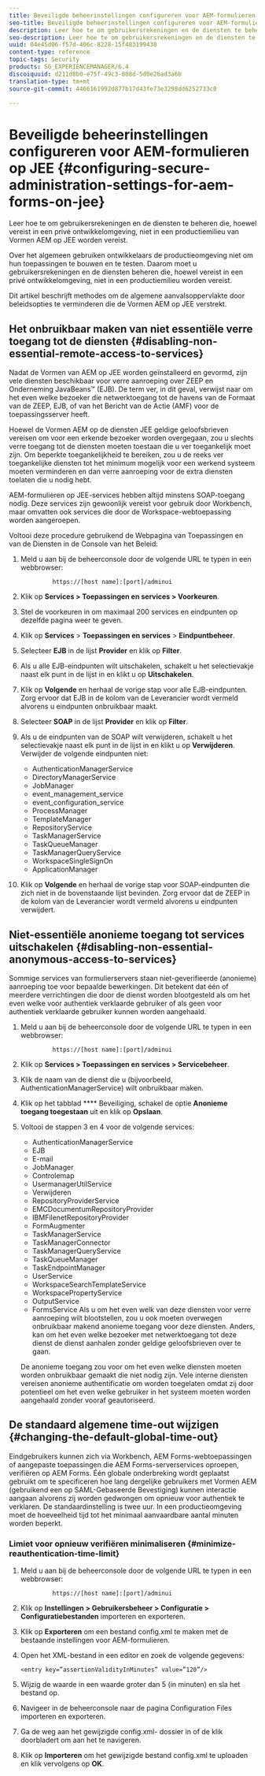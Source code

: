 ```yaml
---
title: Beveiligde beheerinstellingen configureren voor AEM-formulieren op JEE
seo-title: Beveiligde beheerinstellingen configureren voor AEM-formulieren op JEE
description: Leer hoe te om gebruikersrekeningen en de diensten te beheren die, hoewel vereist in een privé ontwikkelomgeving, niet in een productiemilieu van Vormen AEM op JEE worden vereist.
seo-description: Leer hoe te om gebruikersrekeningen en de diensten te beheren die, hoewel vereist in een privé ontwikkelomgeving, niet in een productiemilieu van Vormen AEM op JEE worden vereist.
uuid: 04e45d06-f57d-406c-8228-15f483199430
content-type: reference
topic-tags: Security
products: SG_EXPERIENCEMANAGER/6.4
discoiquuid: d211d8b0-e75f-49c3-808d-5d0e26ad3a6b
translation-type: tm+mt
source-git-commit: 4466161992d877b17d43fe73e3298dd6252733c0

---
```



# Beveiligde beheerinstellingen configureren voor AEM-formulieren op JEE {#configuring-secure-administration-settings-for-aem-forms-on-jee}

Leer hoe te om gebruikersrekeningen en de diensten te beheren die, hoewel vereist in een privé ontwikkelomgeving, niet in een productiemilieu van Vormen AEM op JEE worden vereist.

Over het algemeen gebruiken ontwikkelaars de productieomgeving niet om hun toepassingen te bouwen en te testen. Daarom moet u gebruikersrekeningen en de diensten beheren die, hoewel vereist in een privé ontwikkelomgeving, niet in een productiemilieu worden vereist.

Dit artikel beschrijft methodes om de algemene aanvalsoppervlakte door beleidsopties te verminderen die de Vormen AEM op JEE verstrekt.

## Het onbruikbaar maken van niet essentiële verre toegang tot de diensten {#disabling-non-essential-remote-access-to-services}

Nadat de Vormen van AEM op JEE worden geïnstalleerd en gevormd, zijn vele diensten beschikbaar voor verre aanroeping over ZEEP en Onderneming JavaBeans™ (EJB). De term ver, in dit geval, verwijst naar om het even welke bezoeker die netwerktoegang tot de havens van de Formaat van de ZEEP, EJB, of van het Bericht van de Actie (AMF) voor de toepassingsserver heeft.

Hoewel de Vormen AEM op de diensten JEE geldige geloofsbrieven vereisen om voor een erkende bezoeker worden overgegaan, zou u slechts verre toegang tot de diensten moeten toestaan die u ver toegankelijk moet zijn. Om beperkte toegankelijkheid te bereiken, zou u de reeks ver toegankelijke diensten tot het minimum mogelijk voor een werkend systeem moeten verminderen en dan verre aanroeping voor de extra diensten toelaten die u nodig hebt.

AEM-formulieren op JEE-services hebben altijd minstens SOAP-toegang nodig. Deze services zijn gewoonlijk vereist voor gebruik door Workbench, maar omvatten ook services die door de Workspace-webtoepassing worden aangeroepen.

Voltooi deze procedure gebruikend de Webpagina van Toepassingen en van de Diensten in de Console van het Beleid:

1. Meld u aan bij de beheerconsole door de volgende URL te typen in een webbrowser:

   ```as3
            https://[host name]:[port]/adminui
   ```

1. Klik op **Services > Toepassingen en services > Voorkeuren**.
1. Stel de voorkeuren in om maximaal 200 services en eindpunten op dezelfde pagina weer te geven.
1. Klik op **Services** > **Toepassingen en services** > **Eindpuntbeheer**.
1. Selecteer **EJB** in de lijst **Provider** en klik op **Filter**.
1. Als u alle EJB-eindpunten wilt uitschakelen, schakelt u het selectievakje naast elk punt in de lijst in en klikt u op **Uitschakelen**.
1. Klik op **Volgende** en herhaal de vorige stap voor alle EJB-eindpunten. Zorg ervoor dat EJB in de kolom van de Leverancier wordt vermeld alvorens u eindpunten onbruikbaar maakt.
1. Selecteer **SOAP** in de lijst **Provider** en klik op **Filter**.
1. Als u de eindpunten van de SOAP wilt verwijderen, schakelt u het selectievakje naast elk punt in de lijst in en klikt u op **Verwijderen**. Verwijder de volgende eindpunten niet:

   * AuthenticationManagerService
   * DirectoryManagerService
   * JobManager
   * event_management_service
   * event_configuration_service
   * ProcessManager
   * TemplateManager
   * RepositoryService
   * TaskManagerService
   * TaskQueueManager
   * TaskManagerQueryService
   * WorkspaceSingleSignOn
   * ApplicationManager

1. Klik op **Volgende** en herhaal de vorige stap voor SOAP-eindpunten die zich niet in de bovenstaande lijst bevinden. Zorg ervoor dat de ZEEP in de kolom van de Leverancier wordt vermeld alvorens u eindpunten verwijdert.

## Niet-essentiële anonieme toegang tot services uitschakelen {#disabling-non-essential-anonymous-access-to-services}

Sommige services van formulierservers staan niet-geverifieerde (anonieme) aanroeping toe voor bepaalde bewerkingen. Dit betekent dat één of meerdere verrichtingen die door de dienst worden blootgesteld als om het even welke voor authentiek verklaarde gebruiker of als geen voor authentiek verklaarde gebruiker kunnen worden aangehaald.

1. Meld u aan bij de beheerconsole door de volgende URL te typen in een webbrowser:

   ```as3
            https://[host name]:[port]/adminui
   ```

1. Klik op **Services > Toepassingen en services > Servicebeheer**.
1. Klik de naam van de dienst die u (bijvoorbeeld, AuthenticationManagerService) wilt onbruikbaar maken.
1. Klik op het tabblad **** Beveiliging, schakel de optie **Anonieme toegang toegestaan** uit en klik op **Opslaan**.
1. Voltooi de stappen 3 en 4 voor de volgende services:

   * AuthenticationManagerService
   * EJB
   * E-mail
   * JobManager
   * Controlemap
   * UsermanagerUtilService
   * Verwijderen
   * RepositoryProviderService
   * EMCDocumentumRepositoryProvider
   * IBMFilenetRepositoryProvider
   * FormAugmenter
   * TaskManagerService
   * TaskManagerConnector
   * TaskManagerQueryService
   * TaskQueueManager
   * TaskEndpointManager
   * UserService
   * WorkspaceSearchTemplateService
   * WorkspacePropertyService
   * OutputService
   * FormsService
   Als u om het even welk van deze diensten voor verre aanroeping wilt blootstellen, zou u ook moeten overwegen onbruikbaar makend anonieme toegang voor deze diensten. Anders, kan om het even welke bezoeker met netwerktoegang tot deze dienst de dienst aanhalen zonder geldige geloofsbrieven over te gaan.

   De anonieme toegang zou voor om het even welke diensten moeten worden onbruikbaar gemaakt die niet nodig zijn. Vele interne diensten vereisen anonieme authentificatie om worden toegelaten omdat zij door potentieel om het even welke gebruiker in het systeem moeten worden aangehaald zonder vooraf geautoriseerd.

## De standaard algemene time-out wijzigen {#changing-the-default-global-time-out}

Eindgebruikers kunnen zich via Workbench, AEM Forms-webtoepassingen of aangepaste toepassingen die AEM Forms-serverservices oproepen, verifiëren op AEM Forms. Één globale onderbreking wordt geplaatst gebruikt om te specificeren hoe lang dergelijke gebruikers met Vormen AEM (gebruikend een op SAML-Gebaseerde Bevestiging) kunnen interactie aangaan alvorens zij worden gedwongen om opnieuw voor authentiek te verklaren. De standaardinstelling is twee uur. In een productieomgeving moet de hoeveelheid tijd tot het minimaal aanvaardbare aantal minuten worden beperkt.

### Limiet voor opnieuw verifiëren minimaliseren {#minimize-reauthentication-time-limit}

1. Meld u aan bij de beheerconsole door de volgende URL te typen in een webbrowser:

   ```as3
            https://[host name]:[port]/adminui
   ```

1. Klik op **Instellingen > Gebruikersbeheer > Configuratie > Configuratiebestanden** importeren en exporteren.
1. Klik op **Exporteren** om een bestand config.xml te maken met de bestaande instellingen voor AEM-formulieren.
1. Open het XML-bestand in een editor en zoek de volgende gegevens:

   `<entry key=”assertionValidityInMinutes” value=”120”/>`

1. Wijzig de waarde in een waarde groter dan 5 (in minuten) en sla het bestand op.
1. Navigeer in de beheerconsole naar de pagina Configuration Files importeren en exporteren.
1. Ga de weg aan het gewijzigde config.xml- dossier in of de klik doorbladert om aan het te navigeren.
1. Klik op **Importeren** om het gewijzigde bestand config.xml te uploaden en klik vervolgens op **OK**.


